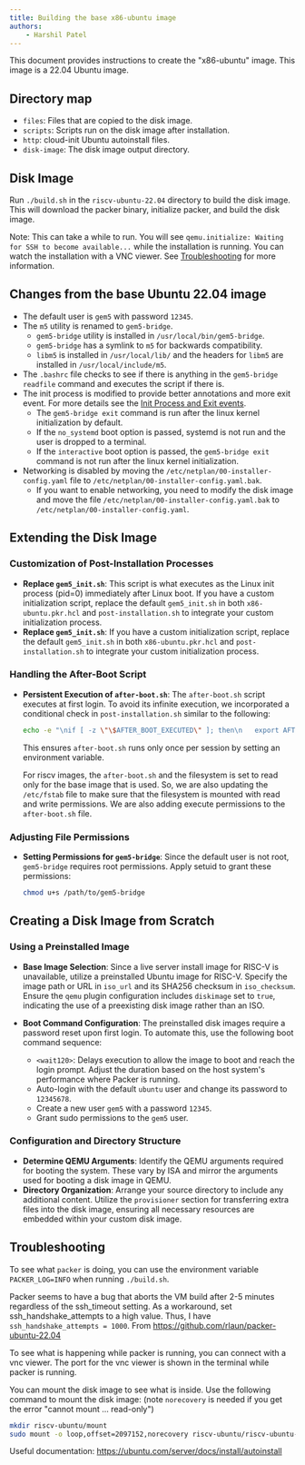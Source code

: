 ```yaml
---
title: Building the base x86-ubuntu image
authors:
    - Harshil Patel
---
```


This document provides instructions to create the "x86-ubuntu" image. This image is a 22.04 Ubuntu image.

## Directory map

- `files`: Files that are copied to the disk image.
- `scripts`: Scripts run on the disk image after installation.
- `http`: cloud-init Ubuntu autoinstall files.
- `disk-image`: The disk image output directory.

## Disk Image

Run `./build.sh` in the `riscv-ubuntu-22.04` directory to build the disk image.
This will download the packer binary, initialize packer, and build the disk image.

Note: This can take a while to run.
You will see `qemu.initialize: Waiting for SSH to become available...` while the installation is running.
You can watch the installation with a VNC viewer.
See [Troubleshooting](#troubleshooting) for more information.

## Changes from the base Ubuntu 22.04 image

- The default user is `gem5` with password `12345`.
- The `m5` utility is renamed to `gem5-bridge`.
  - `gem5-bridge` utility is installed in `/usr/local/bin/gem5-bridge`.
  - `gem5-bridge` has a symlink to `m5` for backwards compatibility.
  - `libm5` is installed in `/usr/local/lib/` and the headers for `libm5` are installed in `/usr/local/include/m5`.
- The `.bashrc` file checks to see if there is anything in the `gem5-bridge readfile` command and executes the script if there is.
- The init process is modified to provide better annotations and more exit event. For more details see the [Init Process and Exit events](README.md#init-process-and-exit-events).
  - The `gem5-bridge exit` command is run after the linux kernel initialization by default.
  - If the `no_systemd` boot option is passed, systemd is not run and the user is dropped to a terminal.
  - If the `interactive` boot option is passed, the `gem5-bridge exit` command is not run after the linux kernel initialization.
- Networking is disabled by moving the `/etc/netplan/00-installer-config.yaml` file to `/etc/netplan/00-installer-config.yaml.bak`.
  - If you want to enable networking, you need to modify the disk image and move the file `/etc/netplan/00-installer-config.yaml.bak` to `/etc/netplan/00-installer-config.yaml`.

## Extending the Disk Image

### Customization of Post-Installation Processes

- **Replace `gem5_init.sh`**: This script is what executes as the Linux init process (pid=0) immediately after Linux boot. If you have a custom initialization script, replace the default `gem5_init.sh` in both `x86-ubuntu.pkr.hcl` and `post-installation.sh` to integrate your custom initialization process.
- **Replace `gem5_init.sh`**: If you have a custom initialization script, replace the default `gem5_init.sh` in both `x86-ubuntu.pkr.hcl` and `post-installation.sh` to integrate your custom initialization process.

### Handling the After-Boot Script

- **Persistent Execution of `after-boot.sh`**: The `after-boot.sh` script executes at first login.
To avoid its infinite execution, we incorporated a conditional check in `post-installation.sh` similar to the following:

  ```sh
  echo -e "\nif [ -z \"\$AFTER_BOOT_EXECUTED\" ]; then\n   export AFTER_BOOT_EXECUTED=1\n    /home/gem5/after_boot.sh\nfi\n" >> /home/gem5/.bashrc
  ```

  This ensures `after-boot.sh` runs only once per session by setting an environment variable.

  For riscv images, the `after-boot.sh` and the filesystem is set to read only for the base image that is used.
  So, we are also updating the `/etc/fstab` file to make sure that the filesystem is mounted with read and write permissions.
  We are also adding execute permissions to the `after-boot.sh` file.

### Adjusting File Permissions

- **Setting Permissions for `gem5-bridge`**: Since the default user is not root, `gem5-bridge` requires root permissions. Apply setuid to grant these permissions:

  ```sh
  chmod u+s /path/to/gem5-bridge
  ```

## Creating a Disk Image from Scratch

### Using a Preinstalled Image

- **Base Image Selection**: Since a live server install image for RISC-V is unavailable, utilize a preinstalled Ubuntu image for RISC-V. Specify the image path or URL in `iso_url` and its SHA256 checksum in `iso_checksum`. Ensure the `qemu` plugin configuration includes `diskimage` set to `true`, indicating the use of a preexisting disk image rather than an ISO.

- **Boot Command Configuration**: The preinstalled disk images require a password reset upon first login. To automate this, use the following boot command sequence:
  - `<wait120>`: Delays execution to allow the image to boot and reach the login prompt. Adjust the duration based on the host system's performance where Packer is running.
  - Auto-login with the default `ubuntu` user and change its password to `12345678`.
  - Create a new user `gem5` with a password `12345`.
  - Grant sudo permissions to the `gem5` user.

### Configuration and Directory Structure

- **Determine QEMU Arguments**: Identify the QEMU arguments required for booting the system. These vary by ISA and mirror the arguments used for booting a disk image in QEMU.
- **Directory Organization**: Arrange your source directory to include any additional content. Utilize the `provisioner` section for transferring extra files into the disk image, ensuring all necessary resources are embedded within your custom disk image.

## Troubleshooting

To see what `packer` is doing, you can use the environment variable `PACKER_LOG=INFO` when running `./build.sh`.

Packer seems to have a bug that aborts the VM build after 2-5 minutes regardless of the ssh_timeout setting.
As a workaround, set ssh_handshake_attempts to a high value.
Thus, I have `ssh_handshake_attempts = 1000`.
From <https://github.com/rlaun/packer-ubuntu-22.04>

To see what is happening while packer is running, you can connect with a vnc viewer.
The port for the vnc viewer is shown in the terminal while packer is running.

You can mount the disk image to see what is inside.
Use the following command to mount the disk image:
(note `norecovery` is needed if you get the error "cannot mount ... read-only")

```sh
mkdir riscv-ubuntu/mount
sudo mount -o loop,offset=2097152,norecovery riscv-ubuntu/riscv-ubuntu-image/riscv-ubuntu riscv-ubuntu/mount
```

Useful documentation: <https://ubuntu.com/server/docs/install/autoinstall>
